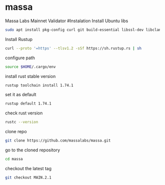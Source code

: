 # massa
Massa Labs Mainnet Validator
#Instalation
Install Ubuntu libs
```bash
sudo apt install pkg-config curl git build-essential libssl-dev libclang-dev cmake
```
Install Rustup
```bash
curl --proto '=https' --tlsv1.2 -sSf https://sh.rustup.rs | sh
```
configure path
```bash
source $HOME/.cargo/env
```
install rust stable version
```bash
rustup toolchain install 1.74.1
```
set it as default
```bash
rustup default 1.74.1
```
check rust version
```bash
rustc --version
```
clone repo
```bash
git clone https://github.com/massalabs/massa.git
```
go to the cloned repository
```bash
cd massa
```
checkout the latest tag
```bash
git checkout MAIN.2.1
```
